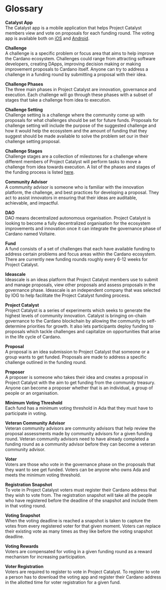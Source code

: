 # Glossary

**Catalyst App**  
The Catalyst app is a mobile application that helps Project Catalyst members view and vote on proposals for each funding round. The voting app is available both on [iOS](https://apps.apple.com/app/id1517473397) and [Android](https://play.google.com/store/apps/details?id=io.iohk.vitvoting).

**Challenge**  
A challenge is a specific problem or focus area that aims to help improve the Cardano ecosystem. Challenges could range from attracting software developers, creating DApps, improving decision making or making improvement proposals to Cardano itself. Anyone can try to address a challenge in a funding round by submitting a proposal with their idea.

**Challenge Phases**  
The three main phases in Project Catalyst are innovation, governance and execution. Each challenge will go through these phases with a subset of stages that take a challenge from idea to execution.

**Challenge Setting**  
Challenge setting is a challenge where the community come up with proposals for what challenges should be set for future funds. Proposals for challenge setting will include the purpose of the suggested challenge and how it would help the ecosystem and the amount of funding that they suggest should be made available to solve the problem set our in their challenge setting proposal.

**Challenge Stages**  
Challenge stages are a collection of milestones for a challenge where different members of Project Catalyst will perform tasks to move a challenge from idea towards execution. A list of the phases and stages of the funding process is listed [here](https://projectcatalyst.org/resources/funding-process).

**Community Advisor**  
A community advisor is someone who is familiar with the innovation platform, the challenge, and best practices for developing a proposal. They act to assist innovators in ensuring that their ideas are auditable, achievable, and impactful.

**DAO**  
DAO means decentralized autonomous organisation. Project Catalyst is looking to become a fully decentralized organisation for the ecosystem improvements and innovation once it can integrate the governance phase of Cardano named Voltaire.

**Fund**  
A fund consists of a set of challenges that each have available funding to address certain problems and focus areas within the Cardano ecosystem. There are currently new funding rounds roughly every 6-12 weeks for Project Catalyst.

**Ideascale**  
Ideascale is an ideas platform that Project Catalyst members use to submit and manage proposals, view other proposals and assess proposals in the governance phase. Ideascale is an independent company that was selected by IOG to help facilitate the Project Catalyst funding process.

**Project Catalyst**  
Project Catalyst is a series of experiments which seeks to generate the highest levels of community innovation. Catalyst is bringing on-chain governance to the Cardano blockchain by allowing the community to self-determine priorities for growth. It also lets participants deploy funding to proposals which tackle challenges and capitalize on opportunities that arise in the life cycle of Cardano.

**Proposal**  
A proposal is an idea submission to Project Catalyst that someone or a group wants to get funded. Proposals are made to address a specific challenge outlined in the funding round.

**Proposer**  
A proposer is someone who takes their idea and creates a proposal in Project Catalyst with the aim to get funding from the community treasury. Anyone can become a proposer whether that is an individual, a group of people or an organisation.

**Minimum Voting Threshold**  
Each fund has a minimum voting threshold in Ada that they must have to participate in voting.

**Veteran Community Advisor**  
Veteran community advisors are community advisors that help review the proposal assessments made by community advisors for a given funding round. Veteran community advisors need to have already completed a funding round as a community advisor before they can become a veteran community advisor.

**Voter**  
Voters are those who vote in the governance phase on the proposals that they want to see get funded. Voters can be anyone who owns Ada and meets the minimum voting threshold.

**Registration Snapshot**  
To vote in Project Catalyst voters must register their Cardano address that they wish to vote from. The registration snapshot will take all the people who have registered before the deadline of the snapshot and include them in that voting round.

**Voting Snapshot**  
When the voting deadline is reached a snapshot is taken to capture the votes from every registered voter for that given moment. Voters can replace their existing vote as many times as they like before the voting snapshot deadline.

**Voting Rewards**  
Voters are compensated for voting in a given funding round as a reward mechanism for increasing participation.

**Voter Registration**  
Voters are required to register to vote in Project Catalyst. To register to vote a person has to download the voting app and register their Cardano address in the allotted time for voter registration for a given fund.

